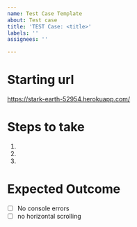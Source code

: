 ```yaml
---
name: Test Case Template
about: Test case
title: 'TEST Case: <title>'
labels: ''
assignees: ''

---
```


# Starting url
https://stark-earth-52954.herokuapp.com/
# Steps to take
1.
2.
3.
# Expected Outcome

- [ ] No console errors
- [ ] no horizontal scrolling
